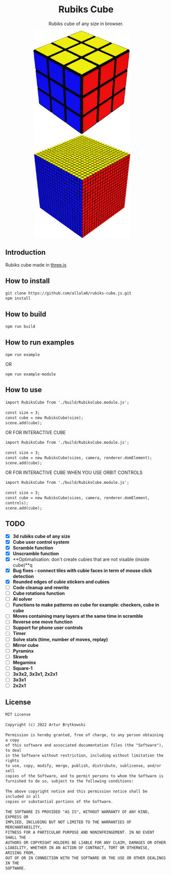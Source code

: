 <h1 align="center">Rubiks Cube</h1>
<p align="center">Rubiks cube of any size in browser.</p>
<p align="center">
    <span>&nbsp;&nbsp;&nbsp;&nbsp;&nbsp;&nbsp;<img src="img/cube.png" width=300/>&nbsp;&nbsp;&nbsp;&nbsp;&nbsp;&nbsp;</span>
    <span>&nbsp;&nbsp;&nbsp;&nbsp;&nbsp;&nbsp;<img src="img/cube2.png" width=300/>&nbsp;&nbsp;&nbsp;&nbsp;&nbsp;&nbsp;</span>
</p>

## Introduction

Rubiks cube made in <a href='https://threejs.org/'>three.js</a>

## How to install

    git clone https://github.com/allala0/rubiks-cube.js.git
    npm install

## How to build
    npm run build

## How to run examples

    npm run example

OR

    npm run example-module

## How to use
    import RubiksCube from './build/RubiksCube.module.js';

    const size = 3;
    const cube = new RubiksCube(size);
    scene.add(cube);

OR FOR INTERACTIVE CUBE

    import RubiksCube from './build/RubiksCube.module.js';

    const size = 3;
    const cube = new RubiksCube(sizes, camera, renderer.domElement);
    scene.add(cube);

OR FOR INTERACTIVE CUBE WHEN YOU USE ORBIT CONTROLS

    import RubiksCube from './build/RubiksCube.module.js';

    const size = 3;
    const cube = new RubiksCube(sizes, camera, renderer.domElement, controls);
    scene.add(cube);

## TODO

- [x] **3d rubiks cube of any size**
- [x] **Cube user control system**
- [x] **Scramble function**
- [x] **Unscramble function**
- [x] **Optimalisation: don't create cubies that are not visable (inside cube)**q
- [x] **Bug fixes - connect tiles with cubie faces in term of mouse click detection**
- [x] **Rounded edges of cubie stickers and cubies**
- [ ] **Code cleanup and rewrite**
- [ ] **Cube rotations function**
- [ ] **AI solver**
- [ ] **Functions to make patterns on cube for example: checkers, cube in cube**
- [ ] **Moves containing many layers at the same time in scramble**
- [ ] **Reverse one move function**
- [ ] **Support for phone user controls**
- [ ] **Timer**
- [ ] **Solve stats (time, number of moves, replay)**
- [ ] **Mirror cube**
- [ ] **Pyraminx**
- [ ] **Skweb**
- [ ] **Megaminx**
- [ ] **Square-1**
- [ ] **3x3x2, 3x3x1, 2x2x1**
- [ ] **3x3x1**
- [ ] **2x2x1**

## License

```
MIT License

Copyright (c) 2022 Artur Brytkowski

Permission is hereby granted, free of charge, to any person obtaining a copy
of this software and associated documentation files (the "Software"), to deal
in the Software without restriction, including without limitation the rights
to use, copy, modify, merge, publish, distribute, sublicense, and/or sell
copies of the Software, and to permit persons to whom the Software is
furnished to do so, subject to the following conditions:

The above copyright notice and this permission notice shall be included in all
copies or substantial portions of the Software.

THE SOFTWARE IS PROVIDED "AS IS", WITHOUT WARRANTY OF ANY KIND, EXPRESS OR
IMPLIED, INCLUDING BUT NOT LIMITED TO THE WARRANTIES OF MERCHANTABILITY,
FITNESS FOR A PARTICULAR PURPOSE AND NONINFRINGEMENT. IN NO EVENT SHALL THE
AUTHORS OR COPYRIGHT HOLDERS BE LIABLE FOR ANY CLAIM, DAMAGES OR OTHER
LIABILITY, WHETHER IN AN ACTION OF CONTRACT, TORT OR OTHERWISE, ARISING FROM,
OUT OF OR IN CONNECTION WITH THE SOFTWARE OR THE USE OR OTHER DEALINGS IN THE
SOFTWARE.
```